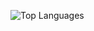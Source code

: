 ![Top Languages](https://github-readme-stats.vercel.app/api/top-langs/?username=Romina-Degan&layout=compact&theme=radical)

